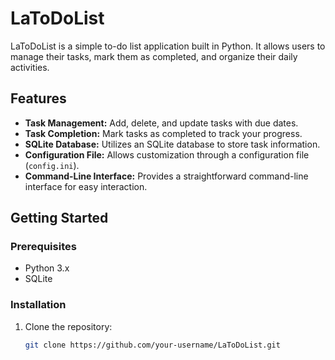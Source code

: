 # LaToDoList

LaToDoList is a simple to-do list application built in Python. It allows users to manage their tasks, mark them as completed, and organize their daily activities.

## Features

- **Task Management:** Add, delete, and update tasks with due dates.
- **Task Completion:** Mark tasks as completed to track your progress.
- **SQLite Database:** Utilizes an SQLite database to store task information.
- **Configuration File:** Allows customization through a configuration file (`config.ini`).
- **Command-Line Interface:** Provides a straightforward command-line interface for easy interaction.

## Getting Started

### Prerequisites

- Python 3.x
- SQLite

### Installation

1. Clone the repository:

   ```bash
   git clone https://github.com/your-username/LaToDoList.git
